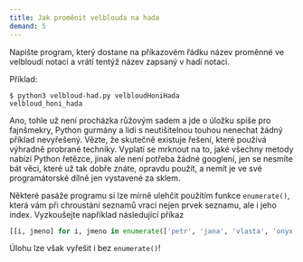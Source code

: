 ```yaml
---
title: Jak proměnit velblouda na hada
demand: 5
---
```


Napište program, který dostane na příkazovém řádku název proměnné ve velbloudí notaci a vrátí tentýž název zapsaný v hadí notaci.

Příklad:

```shell
$ python3 velbloud-had.py velbloudHoniHada
velbloud_honi_hada
```

Ano, tohle už není procházka růžovým sadem a jde o úložku spíše pro fajnšmekry, Python gurmány a lidi s neutišitelnou touhou nenechat žádný příklad nevyřešený. Vězte, že skutečně existuje řešení, které používá výhradně probrané techniky. Vyplatí se mrknout na to, jaké všechny metody nabízí Python řetězce, jinak ale není potřeba žádné googlení, jen se nesmíte bát věci, které už tak dobře znáte, opravdu použít, a nemít je ve své programátorské dílně jen vystavené za sklem.

Některé pasáže programu si lze mírně ulehčit použítím funkce `enumerate()`, která vám při chroustání seznamů vrací nejen prvek seznamu, ale i jeho index. Vyzkoušejte například následující příkaz

```py
[[i, jmeno] for i, jmeno in enumerate(['petr', 'jana', 'vlasta', 'onyx'])]
```

Úlohu lze však vyřešit i bez `enumerate()`!
